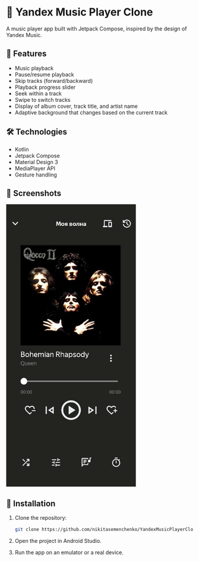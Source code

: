 # 🎵 Yandex Music Player Clone  

A music player app built with Jetpack Compose, inspired by the design of Yandex Music.  

## 📱 Features  

- Music playback  
- Pause/resume playback  
- Skip tracks (forward/backward)  
- Playback progress slider  
- Seek within a track  
- Swipe to switch tracks  
- Display of album cover, track title, and artist name  
- Adaptive background that changes based on the current track  

## 🛠 Technologies  

- Kotlin  
- Jetpack Compose  
- Material Design 3  
- MediaPlayer API  
- Gesture handling  

## 📸 Screenshots  

![App Screenshot](https://github.com/nikitasemenchenko/YandexMusicPlayerClone/blob/assets/Screenshot.png)  

## 🚀 Installation  

1. Clone the repository:  
   ```bash
   git clone https://github.com/nikitasemenchenko/YandexMusicPlayerClone.git
    ```
2. Open the project in Android Studio.

3. Run the app on an emulator or a real device.
